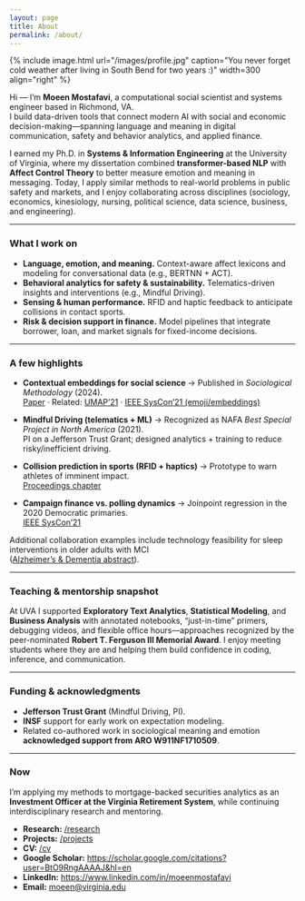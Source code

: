 ```yaml
---
layout: page
title: About
permalink: /about/
---
```


{% include image.html url="/images/profile.jpg" caption="You never forget cold weather after living in South Bend for two years :)" width=300 align="right" %}


Hi — I’m **Moeen Mostafavi**, a computational social scientist and systems engineer based in Richmond, VA.  
I build data-driven tools that connect modern AI with social and economic decision-making—spanning language and meaning in digital communication, safety and behavior analytics, and applied finance.

I earned my Ph.D. in **Systems & Information Engineering** at the University of Virginia, where my dissertation combined **transformer-based NLP** with **Affect Control Theory** to better measure emotion and meaning in messaging. Today, I apply similar methods to real-world problems in public safety and markets, and I enjoy collaborating across disciplines (sociology, economics, kinesiology, nursing, political science, data science, business, and engineering).

---

### What I work on
- **Language, emotion, and meaning.** Context-aware affect lexicons and modeling for conversational data (e.g., BERTNN + ACT).  
- **Behavioral analytics for safety & sustainability.** Telematics-driven insights and interventions (e.g., Mindful Driving).  
- **Sensing & human performance.** RFID and haptic feedback to anticipate collisions in contact sports.  
- **Risk & decision support in finance.** Model pipelines that integrate borrower, loan, and market signals for fixed-income decisions.

---

### A few highlights
- **Contextual embeddings for social science** → Published in *Sociological Methodology* (2024).  
  [Paper](https://journals.sagepub.com/doi/abs/10.1177/00811750241260729) · Related: [UMAP’21](https://dl.acm.org/doi/abs/10.1145/3450613.3459661) · [IEEE SysCon’21 (emoji/embeddings)](https://ieeexplore.ieee.org/abstract/document/9447137)

- **Mindful Driving (telematics + ML)** → Recognized as NAFA *Best Special Project in North America* (2021).  
  PI on a Jefferson Trust Grant; designed analytics + training to reduce risky/inefficient driving.

- **Collision prediction in sports (RFID + haptics)** → Prototype to warn athletes of imminent impact.  
  [Proceedings chapter](https://link.springer.com/chapter/10.1007/978-3-030-80091-8_47)

- **Campaign finance vs. polling dynamics** → Joinpoint regression in the 2020 Democratic primaries.  
  [IEEE SysCon’21](https://ieeexplore.ieee.org/abstract/document/9483746)

Additional collaboration examples include technology feasibility for sleep interventions in older adults with MCI  
([Alzheimer’s & Dementia abstract](https://alz-journals.onlinelibrary.wiley.com/doi/abs/10.1002/alz.038831)).

---

### Teaching & mentorship snapshot
At UVA I supported **Exploratory Text Analytics**, **Statistical Modeling**, and **Business Analysis** with annotated notebooks, “just-in-time” primers, debugging videos, and flexible office hours—approaches recognized by the peer-nominated **Robert T. Ferguson III Memorial Award**. I enjoy meeting students where they are and helping them build confidence in coding, inference, and communication.

---

### Funding & acknowledgments
- **Jefferson Trust Grant** (Mindful Driving, PI).  
- **INSF** support for early work on expectation modeling.  
- Related co-authored work in sociological meaning and emotion **acknowledged support from ARO W911NF1710509**.

---

### Now
I’m applying my methods to mortgage-backed securities analytics as an **Investment Officer at the Virginia Retirement System**, while continuing interdisciplinary research and mentoring.

- **Research:** [/research](/research)  
- **Projects:** [/projects](/projects)  
- **CV:** [/cv](/cv)  
- **Google Scholar:** <https://scholar.google.com/citations?user=BtO9RngAAAAJ&hl=en>  
- **LinkedIn:** <https://www.linkedin.com/in/moeenmostafavi>  
- **Email:** <moeen@virginia.edu>
